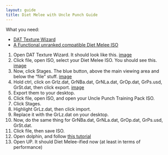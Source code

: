 ```yaml
---
layout: guide
title: Diet Melee with Uncle Punch Guide
---
```



What you need:

- [DAT Texture Wizard](https://smashboards.com/threads/dat-texture-wizard-current-version-6-1-1.373777/)
- [A Functional unranked compatible Diet Melee ISO](https://diet.melee.tv/download/)

1. Open DAT Texture Wizard. It should look like this. [image](\images\guides\dat-1.png)
2. Click file, open ISO, select your Diet Melee ISO. You should see this. [image](\images\guides\dat-2.png)
3. Now, click Stages. The blue button, above the main viewing area and below the “file” stuff. [image](\images\guides\dat-3.png)
4. Hold ctrl, click on GrIz.dat, GrNBa.dat, GrNLa.dat, GrOp.dat, GrPs.usd, GrSt.dat, then click export. [image](\images\guides\dat-4.png)
5. Export them to your desktop.
6. Click file, open ISO, and open your Uncle Punch Training Pack ISO.
7. Click Stages.
8. Highlight GrLz.dat, then click import.
9. Replace it with the GrLz.dat on your desktop.
10. Now, do the same thing for GrNBa.dat, GrNLa.dat, GrOp.dat, GrPs.usd, GrSt.dat.
11. Click file, then save ISO.
12. Open dolphin, and follow [this tutorial](https://docs.google.com/document/d/1EasOZ7hNq2I6AU3Cf1NHAA4YTlAGohAjyD6RArFBPlE/edit?usp=drivesdk)
13. Open UP. It should Diet Melee-ified now (at least in terms of performance)
